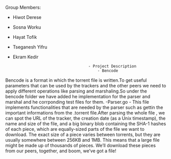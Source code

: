 



Group Members:
- Hiwot Derese
- Sosna Worku
- Hayat Tofik
- Tseganesh Yifru
- Ekram Kedir

 
                                       - Project Description
                                           - Bencode
 Bencode is a format in which the torrent file is written.To get useful parameters that can be used by the trackers and the other peers we need to apply different operations like parsing and marshaling.So under the bencode folder we have added he implementation for the parser and marshal and he corrponding test files for them.
                 -Parser.go - This file implements functionalities that are needed by the parser such as gettin the important informations from the .torrent file.After                                parsing the whole file , we can spot the URL of the tracker, the creation date (as a Unix timestamp), the name and size of the file, and a                                big binary blob containing the SHA-1 hashes of each piece, which are equally-sized parts of the file we want to download. The exact size of                              a piece varies between torrents, but they are usually somewhere between 256KB and 1MB. This means that a large file might be made up of                                  thousands of pieces. We’ll download these pieces from our peers, together, and boom, we’ve got a file!        





